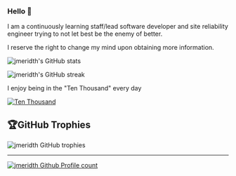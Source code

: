 ### Hello 👋

I am a continuously learning staff/lead software developer and site reliability engineer trying to not let best be the enemy of better.

I reserve the right to change my mind upon obtaining more information.

![jmeridth's GitHub stats](https://github-readme-stats.vercel.app/api?username=jmeridth&count_private=true&theme=vision-friendly-dark)

![jmeridth's GitHub streak](https://github-readme-streak-stats.herokuapp.com/?user=jmeridth&theme=vision-friendly-dark&hide_border=true)<br/>

I enjoy being in the "Ten Thousand" every day

[![Ten Thousand](https://imgs.xkcd.com/comics/ten_thousand.png)](https://xkcd.com/1053/)

## 🏆GitHub Trophies
![jmeridth GitHub trophies](https://github-profile-trophy.vercel.app/?username=jmeridth&theme=onedar&no-frame=true&no-bg=false&margin-w=4)

---
[![jmeridth Github Profile count](https://visitcount.itsvg.in/api?id=jmeridth&label=Profile%20Views&color=12&icon=1&pretty=true)](https://visitcount.itsvg.in)
